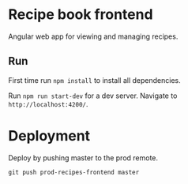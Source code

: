 # Recipe book frontend

Angular web app for viewing and managing recipes.

## Run
First time run `npm install` to install all dependencies.

Run `npm run start-dev` for a dev server. Navigate to `http://localhost:4200/`.
# Deployment
Deploy by pushing master to the prod remote.

`git push prod-recipes-frontend master`
